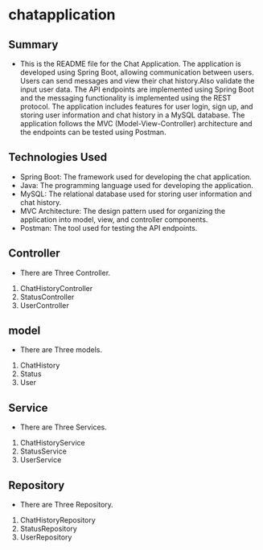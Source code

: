 # chatapplication

## Summary
* This is the README file for the Chat Application. The application is developed using Spring Boot, allowing communication between users. Users can send messages and view their chat history.Also validate the input user data. The API endpoints are implemented using Spring Boot and the messaging functionality is implemented using the REST protocol. The application includes features for user login, sign up, and storing user information and chat history in a MySQL database. The application follows the MVC (Model-View-Controller) architecture and the endpoints can be tested using Postman.

## Technologies Used
* Spring Boot: The framework used for developing the chat application.
* Java: The programming language used for developing the application.
* MySQL: The relational database used for storing user information and chat history.
* MVC Architecture: The design pattern used for organizing the application into model, view, and controller components.
* Postman: The tool used for testing the API endpoints.

## Controller
* There are Three Controller.
1. ChatHistoryController
2. StatusController
3. UserController

## model
* There are Three models.
1. ChatHistory
2. Status
3. User

## Service
* There are Three Services.
1. ChatHistoryService
2. StatusService
3. UserService

## Repository
* There are Three Repository.
1. ChatHistoryRepository
2. StatusRepository
3. UserRepository

